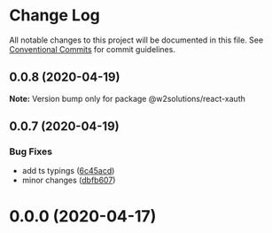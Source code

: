 # Change Log

All notable changes to this project will be documented in this file.
See [Conventional Commits](https://conventionalcommits.org) for commit guidelines.

## 0.0.8 (2020-04-19)

**Note:** Version bump only for package @w2solutions/react-xauth





## 0.0.7 (2020-04-19)

### Bug Fixes

- add ts typings ([6c45acd](https://github.com/w2solutions/react-helper/commit/6c45acd1316b7cbb37f00f5614d9e8c0c97a00d7))
- minor changes ([dbfb607](https://github.com/w2solutions/react-helper/commit/dbfb607a051470b57b184a966eb23a1961f6f28c))

# 0.0.0 (2020-04-17)
